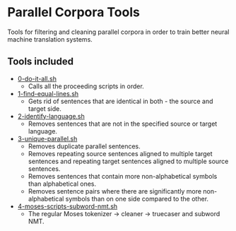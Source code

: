 # Parallel Corpora Tools
Tools for filtering and cleaning parallel corpora 
in order to train better neural machine translation systems.

Tools included
---------
* [0-do-it-all.sh](https://github.com/M4t1ss/parallel-corpora-tools/blob/master/parallel/0-do-it-all.sh)
	* Calls all the proceeding scripts in order.
* [1-find-equal-lines.sh](https://github.com/M4t1ss/parallel-corpora-tools/blob/master/parallel/1-find-equal-lines.sh)
	* Gets rid of sentences that are identical in both - the source and target side.
* [2-identify-language.sh](https://github.com/M4t1ss/parallel-corpora-tools/blob/master/parallel/2-identify-language.sh)
	* Removes sentences that are not in the specified source or target language.
* [3-unique-parallel.sh](https://github.com/M4t1ss/parallel-corpora-tools/blob/master/parallel/3-unique-parallel.sh)
	* Removes duplicate parallel sentences.
	* Removes repeating source sentences aligned to multiple target sentences and repeating target sentences aligned to multiple source sentences.
	* Removes sentences that contain more non-alphabetical symbols than alphabetical ones.
	* Removes sentence pairs where there are significantly more non-alphabetical symbols than on one side compared to the other.
* [4-moses-scripts-subword-nmt.sh](https://github.com/M4t1ss/parallel-corpora-tools/blob/master/parallel/4-moses-scripts-subword-nmt.sh)
	* The regular Moses tokenizer -> cleaner -> truecaser and subword NMT.
